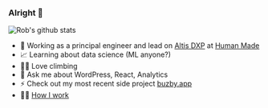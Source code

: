 ### Alright 👋

![Rob's github stats](https://github-readme-stats.vercel.app/api?username=roborourke&theme=dark&show_icons=true)

- 🚀 Working as a principal engineer and lead on [Altis DXP](https://www.altis-dxp.com) at [Human Made](https://humanmade.com)
- 📈 Learning about data science (ML anyone?)
- 🧗‍♂️ Love climbing
- 💬 Ask me about WordPress, React, Analytics
- ⚡️ Check out my most recent side project [buzby.app](https://buzby.app)
- 👨‍💻 [How I work](./how-i-work.md)
